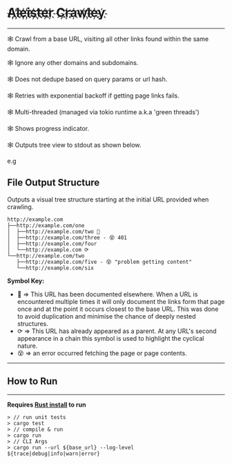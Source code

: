 # A҉l҉e҉i҉s҉t҉e҉r҉ C҉r҉a҉w҉l҉e҉y҉
---

🕸️ Crawl from a base URL, visiting all other links found within the same domain.

🕸️ Ignore any other domains and subdomains.

🕸️ Does not dedupe based on query params or url hash.

🕸️ Retries with exponential backoff if getting page links fails.

🕸️ Multi-threaded (managed via tokio runtime a.k.a 'green threads')

🕸️ Shows progress indicator.

🕸️ Outputs tree view to stdout as shown below.

e.g

## File Output Structure

Outputs a visual tree structure starting at the initial URL provided when crawling.
```
http://example.com
├──http://example.com/one
│  ├──http://example.com/two 🔗
│  ├──http://example.com/three - 😵 401
│  ├──http://example.com/four
│  └──http://example.com ⟳
└──http://example.com/two
   ├──http://example.com/five - 😵 "problem getting content"
   └──http://example.com/six
```

**Symbol Key:**
- 🔗 ⇒ This URL has been documented elsewhere. When a URL is encountered multiple times it will only document the links form that page once and at the point it occurs closest to the base URL. This was done to avoid duplication and minimise the chance of deeply nested structures.
- ⟳ ⇒ This URL has already appeared as a parent. At any URL's second appearance in a chain this symbol is used to highlight the cyclical nature.
- 😵 => an error occurred fetching the page or page contents.

---

## How to Run

---

**Requires [Rust install](https://www.rust-lang.org/tools/install) to run**

```
> // run unit tests
> cargo test
> // compile & run
> cargo run
> // CLI Args
> cargo run --url ${base_url} --log-level ${trace|debug|info|warn|error}

```
